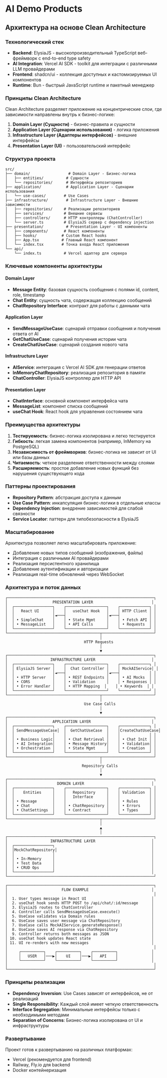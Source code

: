 # AI Demo Products

## Архитектура на основе Clean Architecture

### Технологический стек

- **Backend**: ElysiaJS - высокопроизводительный TypeScript веб-фреймворк с end-to-end type safety
- **AI Integration**: Vercel AI SDK - toolkit для интеграции с различными LLM провайдерами
- **Frontend**: shadcn/ui - коллекция доступных и кастомизируемых UI компонентов
- **Runtime**: Bun - быстрый JavaScript runtime и пакетный менеджер

### Принципы Clean Architecture

Clean Architecture разделяет приложение на концентрические слои, где зависимости направлены внутрь к бизнес-логике:

1. **Domain Layer (Сущности)** - бизнес-правила и сущности
2. **Application Layer (Сценарии использования)** - логика приложения
3. **Infrastructure Layer (Адаптеры интерфейсов)** - внешние интерфейсы
4. **Presentation Layer (UI)** - пользовательский интерфейс

### Структура проекта

```
src/
├── domain/                 # Domain Layer - Бизнес-логика
│   ├── entities/          # Сущности
│   └── repositories/      # Интерфейсы репозиториев
├── application/           # Application Layer - Сценарии использования
│   └── use-cases/        # Use Cases
├── infrastructure/        # Infrastructure Layer - Внешние зависимости
│   ├── repositories/     # Реализации репозиториев
│   ├── services/         # Внешние сервисы
│   ├── controllers/      # HTTP контроллеры (ChatController)
│   └── server.ts         # ElysiaJS сервер с dependency injection
├── presentation/          # Presentation Layer - UI компоненты
│   ├── components/       # React компоненты
│   ├── hooks/           # Custom React hooks
│   ├── App.tsx          # Главный React компонент
│   └── index.tsx        # Точка входа React приложения
└── api/
    └── index.ts          # Vercel адаптер для сервера
```

### Ключевые компоненты архитектуры

#### Domain Layer

- **Message Entity**: базовая сущность сообщения с полями id, content, role, timestamp
- **Chat Entity**: сущность чата, содержащая коллекцию сообщений
- **ChatRepository Interface**: контракт для работы с данными чата

#### Application Layer

- **SendMessageUseCase**: сценарий отправки сообщения и получения ответа от AI
- **GetChatUseCase**: сценарий получения истории чата
- **CreateChatUseCase**: сценарий создания нового чата

#### Infrastructure Layer

- **AIService**: интеграция с Vercel AI SDK для генерации ответов
- **InMemoryChatRepository**: реализация репозитория в памяти
- **ChatController**: ElysiaJS контроллер для HTTP API

#### Presentation Layer

- **ChatInterface**: основной компонент интерфейса чата
- **MessageList**: компонент списка сообщений
- **useChat Hook**: React hook для управления состоянием чата

### Преимущества архитектуры

1. **Тестируемость**: бизнес-логика изолирована и легко тестируется
2. **Гибкость**: легкая замена компонентов (например, InMemory на PostgreSQL)
3. **Независимость от фреймворков**: бизнес-логика не зависит от UI или базы данных
4. **Читаемость**: четкое разделение ответственности между слоями
5. **Расширяемость**: простое добавление новых функций без нарушения существующего кода

### Паттерны проектирования

- **Repository Pattern**: абстракция доступа к данным
- **Use Case Pattern**: инкапсуляция бизнес-логики в отдельные классы
- **Dependency Injection**: внедрение зависимостей для слабой связности
- **Service Locator**: паттерн для типобезопасности в ElysiaJS

### Масштабирование

Архитектура позволяет легко масштабировать приложение:

- Добавление новых типов сообщений (изображения, файлы)
- Интеграция с различными AI провайдерами
- Реализация персистентного хранилища
- Добавление аутентификации и авторизации
- Реализация real-time обновлений через WebSocket

### Архитектура и поток данных

```
┌─────────────────────────────────────────────────────────────────┐
│                    PRESENTATION LAYER                          │
│  ┌─────────────────┐    ┌──────────────────┐    ┌─────────────┐ │
│  │   React UI      │    │   useChat Hook   │    │ HTTP Client │ │
│  │                 │◄───┤                  │◄───┤             │ │
│  │ • SimpleChat    │    │ • State Mgmt     │    │ • Fetch API │ │
│  │ • MessageList   │    │ • API Calls      │    │ • Requests  │ │
│  └─────────────────┘    └──────────────────┘    └─────────────┘ │
└─────────────────────────────────────────┬───────────────────────┘
                                          │
                                   HTTP Requests
                                          │
                                          ▼
┌─────────────────────────────────────────────────────────────────┐
│                   INFRASTRUCTURE LAYER                         │
│  ┌─────────────────┐    ┌──────────────────┐    ┌─────────────┐ │
│  │ ElysiaJS Server │    │  Chat Controller │    │ MockAIService│ │
│  │                 │◄───┤                  │◄───┤             │ │
│  │ • HTTP Server   │    │ • REST Endpoints │    │ • AI Mocks  │ │
│  │ • CORS          │    │ • Validation     │    │ • Responses │ │
│  │ • Error Handler │    │ • HTTP Mapping  │    │ • Keywords  │ │
│  └─────────────────┘    └──────────────────┘    └─────────────┘ │
└─────────────────────────────────────────┬───────────────────────┘
                                          │
                                   Use Case Calls
                                          │
                                          ▼
┌─────────────────────────────────────────────────────────────────┐
│                    APPLICATION LAYER                           │
│  ┌─────────────────┐    ┌──────────────────┐    ┌─────────────┐ │
│  │ SendMessageUseCase│  │  GetChatUseCase  │    │CreateChatUseCase│
│  │                 │    │                  │    │             │ │
│  │ • Business Logic│    │ • Chat Retrieval │    │ • Chat Init │ │
│  │ • AI Integration│    │ • Message History│    │ • Validation│ │
│  │ • Orchestration │    │ • State Mgmt     │    │ • Creation  │ │
│  └─────────────────┘    └──────────────────┘    └─────────────┘ │
└─────────────────────────────────────────┬───────────────────────┘
                                          │
                                  Repository Calls
                                          │
                                          ▼
┌─────────────────────────────────────────────────────────────────┐
│                      DOMAIN LAYER                              │
│  ┌─────────────────┐    ┌──────────────────┐    ┌─────────────┐ │
│  │    Entities     │    │   Repository     │    │ Validation  │ │
│  │                 │    │   Interface      │    │             │ │
│  │ • Message       │    │                  │    │ • Rules     │ │
│  │ • Chat          │    │ • ChatRepository │    │ • Errors    │ │
│  │ • ChatSettings  │    │ • Contract       │    │ • Types     │ │
│  └─────────────────┘    └──────────────────┘    └─────────────┘ │
└─────────────────────────────────────────┬───────────────────────┘
                                          │
                                          ▲
                                          │
┌─────────────────────────────────────────────────────────────────┐
│                   INFRASTRUCTURE LAYER                         │
│  ┌─────────────────┐                                           │
│  │MockChatRepository│                                          │
│  │                 │                                           │
│  │ • In-Memory     │                                           │
│  │ • Test Data     │                                           │
│  │ • CRUD Ops      │                                           │
│  └─────────────────┘                                           │
└─────────────────────────────────────────────────────────────────┘

┌─────────────────────────────────────────────────────────────────┐
│                        FLOW EXAMPLE                            │
│                                                                 │
│  1. User types message in React UI                             │
│  2. useChat hook sends HTTP POST to /api/chat/:id/message      │
│  3. ElysiaJS routes to ChatController                          │
│  4. Controller calls SendMessageUseCase.execute()              │
│  5. UseCase validates via Domain rules                         │
│  6. UseCase saves user message via ChatRepository              │
│  7. UseCase calls MockAIService.generateResponse()             │
│  8. UseCase saves AI response via ChatRepository               │
│  9. Controller returns both messages as JSON                   │
│ 10. useChat hook updates React state                           │
│ 11. UI re-renders with new messages                            │
│                                                                 │
│     ┌──────────┐    ┌──────────┐    ┌──────────┐               │
│     │   USER   │───▶│    UI    │───▶│   API    │               │
│     └──────────┘    └──────────┘    └──────────┘               │
│                                                                 │
└─────────────────────────────────────────────────────────────────┘
```

### Принципы реализации

- **Dependency Inversion**: Use Cases зависят от интерфейсов, не от реализаций
- **Single Responsibility**: Каждый слой имеет четкую ответственность
- **Interface Segregation**: Минимальные интерфейсы только с необходимыми методами
- **Separation of Concerns**: Бизнес-логика изолирована от UI и инфраструктуры

### Развертывание

Проект готов к развертыванию на различных платформах:

- Vercel (рекомендуется для frontend)
- Railway, Fly.io для backend
- Docker контейнеризация
